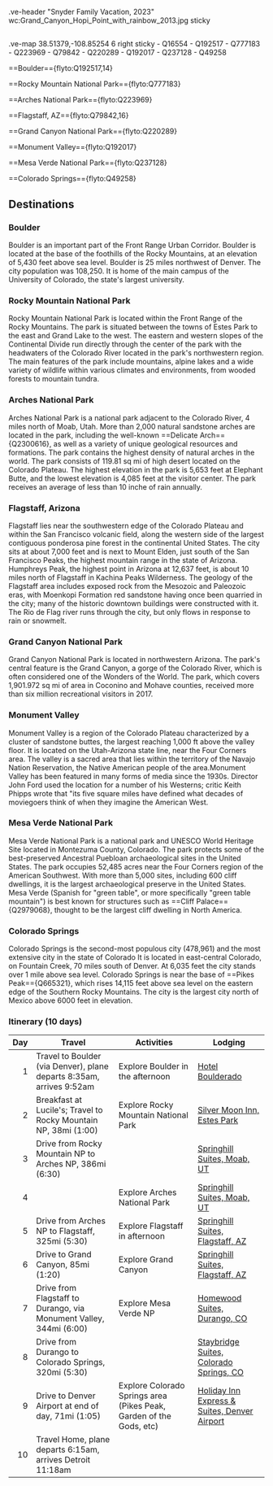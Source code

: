 .ve-header "Snyder Family Vacation, 2023" wc:Grand_Canyon_Hopi_Point_with_rainbow_2013.jpg sticky

##

.ve-map 38.51379,-108.85254 6 right sticky
    - Q16554
    - Q192517
    - Q777183
    - Q223969
    - Q79842
    - Q220289
    - Q192017
    - Q237128
    - Q49258

==Boulder=={flyto:Q192517,14}

==Rocky Mountain National Park=={flyto:Q777183}

==Arches National Park=={flyto:Q223969}

==Flagstaff, AZ=={flyto:Q79842,16}

==Grand Canyon National Park=={flyto:Q220289}

==Monument Valley=={flyto:Q192017}

==Mesa Verde National Park=={flyto:Q237128}

==Colorado Springs=={flyto:Q49258}

## Destinations

### Boulder

Boulder is an important part of the Front Range Urban Corridor.  Boulder is located at the base of the foothills of the Rocky Mountains, at an elevation of 5,430 feet above sea level. Boulder is 25 miles northwest of Denver. The city population was 108,250.  It is home of the main campus of the University of Colorado, the state's largest university.

### Rocky Mountain National Park

Rocky Mountain National Park is located within the Front Range of the Rocky Mountains. The park is situated between the towns of Estes Park to the east and Grand Lake to the west. The eastern and western slopes of the Continental Divide run directly through the center of the park with the headwaters of the Colorado River located in the park's northwestern region. The main features of the park include mountains, alpine lakes and a wide variety of wildlife within various climates and environments, from wooded forests to mountain tundra.

### Arches National Park

Arches National Park is a national park adjacent to the Colorado River, 4 miles north of Moab, Utah.  More than 2,000 natural sandstone arches are located in the park, including the well-known ==Delicate Arch=={Q2300616}, as well as a variety of unique geological resources and formations. The park contains the highest density of natural arches in the world.  The park consists of 119.81 sq mi of high desert located on the Colorado Plateau. The highest elevation in the park is 5,653 feet at Elephant Butte, and the lowest elevation is 4,085 feet at the visitor center. The park receives an average of less than 10 inche of rain annually.

### Flagstaff, Arizona

Flagstaff lies near the southwestern edge of the Colorado Plateau and within the San Francisco volcanic field, along the western side of the largest contiguous ponderosa pine forest in the continental United States. The city sits at about 7,000 feet and is next to Mount Elden, just south of the San Francisco Peaks, the highest mountain range in the state of Arizona. Humphreys Peak, the highest point in Arizona at 12,637 feet, is about 10 miles north of Flagstaff in Kachina Peaks Wilderness. The geology of the Flagstaff area includes exposed rock from the Mesozoic and Paleozoic eras, with Moenkopi Formation red sandstone having once been quarried in the city; many of the historic downtown buildings were constructed with it. The Rio de Flag river runs through the city, but only flows in response to rain or snowmelt.

### Grand Canyon National Park

Grand Canyon National Park is located in northwestern Arizona.  The park's central feature is the Grand Canyon, a gorge of the Colorado River, which is often considered one of the Wonders of the World. The park, which covers 1,901.972 sq mi of area in Coconino and Mohave counties, received more than six million recreational visitors in 2017.

### Monument Valley

Monument Valley is a region of the Colorado Plateau characterized by a cluster of sandstone buttes, the largest reaching 1,000 ft above the valley floor. It is located on the Utah-Arizona state line, near the Four Corners area. The valley is a sacred area that lies within the territory of the Navajo Nation Reservation, the Native American people of the area.Monument Valley has been featured in many forms of media since the 1930s. Director John Ford used the location for a number of his Westerns; critic Keith Phipps wrote that "its five square miles have defined what decades of moviegoers think of when they imagine the American West.

### Mesa Verde National Park

Mesa Verde National Park is a national park and UNESCO World Heritage Site located in Montezuma County, Colorado. The park protects some of the best-preserved Ancestral Puebloan archaeological sites in the United States.  The park occupies 52,485 acres near the Four Corners region of the American Southwest. With more than 5,000 sites, including 600 cliff dwellings, it is the largest archaeological preserve in the United States. Mesa Verde (Spanish for "green table", or more specifically "green table mountain") is best known for structures such as ==Cliff Palace=={Q2979068}, thought to be the largest cliff dwelling in North America.

### Colorado Springs

Colorado Springs is the second-most populous city (478,961) and the most extensive city in the state of Colorado It is located in east-central Colorado, on Fountain Creek, 70 miles south of Denver.  At 6,035 feet the city stands over 1 mile above sea level. Colorado Springs is near the base of ==Pikes Peak=={Q665321}, which rises 14,115 feet above sea level on the eastern edge of the Southern Rocky Mountains. The city is the largest city north of Mexico above 6000 feet in elevation.

### Itinerary (10 days)

| Day | Travel | Activities | Lodging |
| --: | ----------  | ----------- | --------- |
| 1 |  Travel to Boulder (via Denver), plane departs 8:35am, arrives 9:52am | Explore Boulder in the afternoon | [Hotel Boulderado](https://www.boulderado.com/)|
| 2 | Breakfast at Lucile's; Travel to Rocky Mountain NP, 38mi (1:00) | Explore Rocky Mountain National Park | [Silver Moon Inn, Estes Park](https://www.silvermooninn.com/) |
| 3 | Drive from Rocky Mountain NP to Arches NP, 386mi (6:30) | | [Springhill Suites, Moab, UT](https://www.marriott.com/en-us/hotels/cnyms-springhill-suites-moab/overview/) |
| 4 | | Explore Arches National Park | [Springhill Suites, Moab, UT](https://www.marriott.com/en-us/hotels/cnyms-springhill-suites-moab/overview/) |
| 5 | Drive from Arches NP to Flagstaff,  325mi (5:30) | Explore Flagstaff in afternoon | [Springhill Suites, Flagstaff, AZ](https://www.marriott.com/en-us/hotels/flgsh-springhill-suites-flagstaff/overview) |
| 6 | Drive to Grand Canyon, 85mi (1:20) | Explore Grand Canyon | [Springhill Suites, Flagstaff, AZ](https://www.marriott.com/en-us/hotels/flgsh-springhill-suites-flagstaff/overview) |
| 7 | Drive from Flagstaff to Durango, via Monument Valley, 344mi (6:00) | Explore Mesa Verde NP | [Homewood Suites, Durango, CO](https://www.hilton.com/en/hotels/drogshw-homewood-suites-durango-co/) |
| 8 | Drive from Durango to Colorado Springs, 320mi (5:30) | | [Staybridge Suites, Colorado Springs, CO](https://www.staybridge.com/hotels/us/en/colorado-springs/cosaf/hoteldetail) |
| 9 | Drive to Denver Airport at end of day, 71mi (1:05)| Explore Colorado Springs area (Pikes Peak, Garden of the Gods, etc) | [Holiday Inn Express & Suites, Denver Airport](https://www.ihg.com/holidayinnexpress/hotels/us/en/denver/dentr/hoteldetail) |
| 10 |  Travel Home, plane departs 6:15am, arrives Detroit 11:18am | | |
